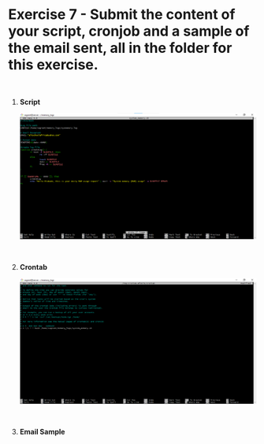 # Exercise 7 - Submit the content of your script, cronjob and a sample of the email sent, all in the folder for this exercise.


<br>
<ol>
<li>

**Script**
<br>

![My script](./images/script.png "system_memory.sh")

</li>

<br>

<li>

**Crontab**
<br>

![Crontab](./images/crontab.png "crontab -e")

</li>

<br>

<li>

**Email Sample**
<br>
</li>

</ol>